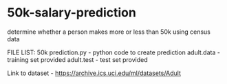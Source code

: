 # 50k-salary-prediction
determine whether a person makes more or less than 50k using census data

FILE LIST:
  50k prediction.py - python code to create prediction
  adult.data - training set provided
  adult.test - test set provided


Link to dataset - https://archive.ics.uci.edu/ml/datasets/Adult
